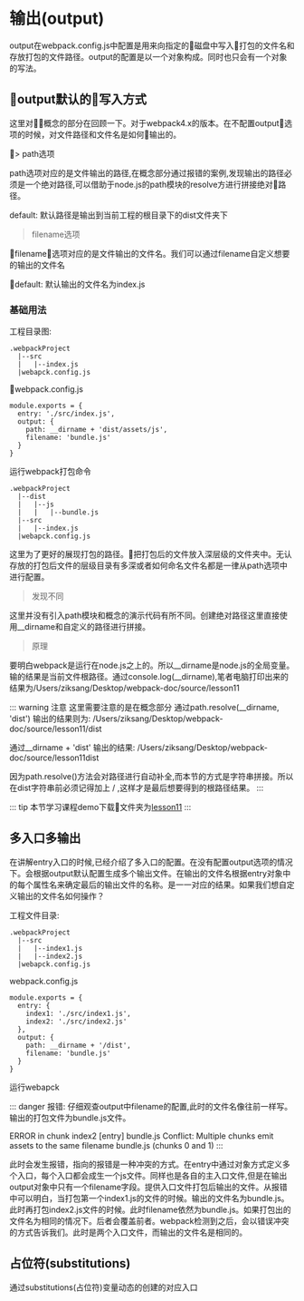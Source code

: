 # 输出(output)

output在webpack.config.js中配置是用来向指定的磁盘中写入打包的文件名和存放打包的文件路径。output的配置是以一个对象构成。同时也只会有一个对象的写法。

## output默认的写入方式

这里对概念的部分在回顾一下。对于webpack4.x的版本。在不配置output选项的时候，对文件路径和文件名是如何输出的。

> path选项

path选项对应的是文件输出的路径,在概念部分通过报错的案例,发现输出的路径必须是一个绝对路径,可以借助于node.js的path模块的resolve方进行拼接绝对路径。

default: 默认路径是输出到当前工程的根目录下的dist文件夹下


> filename选项

filename选项对应的是文件输出的文件名。我们可以通过filename自定义想要的输出的文件名

default: 默认输出的文件名为index.js

### 基础用法

工程目录图:

```
.webpackProject
  |--src
  |   |--index.js
  |webapck.config.js
```

webpack.config.js

```
module.exports = {
  entry: './src/index.js',
  output: {
    path: __dirname + 'dist/assets/js',
    filename: 'bundle.js'
  }
}
```
运行webpack打包命令

```
.webpackProject
  |--dist
  |   |--js
  |   |   |--bundle.js
  |--src
  |   |--index.js
  |webapck.config.js
```

这里为了更好的展现打包的路径。把打包后的文件放入深层级的文件夹中。无认存放的打包后文件的层级目录有多深或者如何命名文件名都是一律从path选项中进行配置。

> 发现不同

这里并没有引入path模块和概念的演示代码有所不同。创建绝对路径这里直接使用__dirname和自定义的路径进行拼接。

> 原理

要明白webpack是运行在node.js之上的。所以__dirname是node.js的全局变量。输的结果是当前文件根路径。通过console.log(__dirname),笔者电脑打印出来的结果为/Users/ziksang/Desktop/webpack-doc/source/lesson11

::: warning 注意
这里需要注意的是在概念部分
通过path.resolve(__dirname, 'dist')
输出的结果则为:
/Users/ziksang/Desktop/webpack-doc/source/lesson11/dist

通过__dirname + 'dist'
输出的结果:
/Users/ziksang/Desktop/webpack-doc/source/lesson11dist

因为path.resolve()方法会对路径进行自动补全,而本节的方式是字符串拼接。所以在dist字符串前必须记得加上 / ,这样才是最后想要得到的根路径结果。
:::

::: tip
本节学习课程demo下载文件夹为[lesson11](https://github.com/494755899/Webpack-learning/tree/master/source)
:::

## 多入口多输出

在讲解entry入口的时候,已经介绍了多入口的配置。在没有配置output选项的情况下。会根据output默认配置生成多个输出文件。在输出的文件名根据entry对象中的每个属性名来确定最后的输出文件的名称。是一一对应的结果。如果我们想自定义输出的文件名如何操作？

工程文件目录:

```
.webpackProject
  |--src
  |   |--index1.js
  |   |--index2.js
  |webapck.config.js
```

webpack.config.js

```
module.exports = {
  entry: {
    index1: './src/index1.js',
    index2: './src/index2.js'
  },
  output: {
    path: __dirname + '/dist',
    filename: 'bundle.js'
  }
}
```

运行webapck

::: danger 报错:
仔细观查output中filename的配置,此时的文件名像往前一样写。输出的打包文件为bundle.js文件。


ERROR in chunk index2 [entry]
bundle.js
Conflict: Multiple chunks emit assets to the same filename bundle.js (chunks 0 and 1)
:::

此时会发生报错，指向的报错是一种冲突的方式。在entry中通过对象方式定义多个入口，每个入口都会成生一个js文件。同样也是各自的主入口文件,但是在输出output对象中只有一个filename字段。提供入口文件打包后输出的文件。从报错中可以明白，当打包第一个index1.js的文件的时候。输出的文件名为bundle.js。此时再打包index2.js文件的时候。此时filename依然为bundle.js。如果打包出的文件名为相同的情况下。后者会覆盖前者。webpack检测到之后，会以错误冲突的方式告诉我们。此时是两个入口文件，而输出的文件名是相同的。

## 占位符(substitutions)

通过substitutions(占位符)变量动态的创建的对应入口
